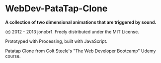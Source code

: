 # WebDev-PataTap-Clone

**A collection of two dimensional animations that are triggered by sound.**

(c) 2012 - 2013 jonobr1. Freely distributed under the MIT License.

Prototyped with Processing, built with JavaScript.

Patatap Clone from Colt Steele's "The Web Developer Bootcamp" Udemy course.
